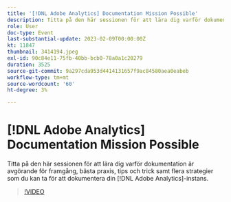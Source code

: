 ```yaml
---
title: '[!DNL Adobe Analytics] Documentation Mission Possible'
description: Titta på den här sessionen för att lära dig varför dokumentation är avgörande för framgång, bästa praxis, tips och trick samt flera strategier som du kan använda för att dokumentera din [!DNL Adobe Analytics] instans. Juni 2022
role: User
doc-type: Event
last-substantial-update: 2023-02-09T00:00:00Z
kt: 11847
thumbnail: 3414194.jpeg
exl-id: 90c84e11-75fb-40bb-bcb0-78a0a1c20279
duration: 3525
source-git-commit: 9a297cda953d4414131657f9ac84580aea0eabeb
workflow-type: tm+mt
source-wordcount: '60'
ht-degree: 3%

---
```


# [!DNL Adobe Analytics] Documentation Mission Possible

Titta på den här sessionen för att lära dig varför dokumentation är avgörande för framgång, bästa praxis, tips och trick samt flera strategier som du kan ta för att dokumentera din [!DNL Adobe Analytics]-instans.

>[!VIDEO](https://video.tv.adobe.com/v/3414194/?quality=12&learn=on)
